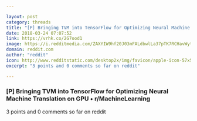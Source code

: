 ```yaml
---

layout: post
category: threads
title: "[P] Bringing TVM into TensorFlow for Optimizing Neural Machine Translation on GPU"
date: 2018-03-24 07:07:52
link: https://vrhk.co/2G7ood1
image: https://i.redditmedia.com/ZAXYIW9hf20J03mFALdbwlLa37pTK7RCHavWytmBWXk.jpg?w=320&s=db3054e1ef7c183faa0165d302a4d1e1
domain: reddit.com
author: "reddit"
icon: http://www.redditstatic.com/desktop2x/img/favicon/apple-icon-57x57.png
excerpt: "3 points and 0 comments so far on reddit"

---
```


### [P] Bringing TVM into TensorFlow for Optimizing Neural Machine Translation on GPU • r/MachineLearning

3 points and 0 comments so far on reddit